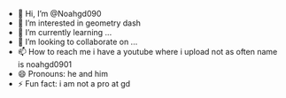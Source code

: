 - 👋 Hi, I’m @Noahgd090
- 👀 I’m interested in geometry dash 
- 🌱 I’m currently learning ...
- 💞️ I’m looking to collaborate on ...
- 📫 How to reach me i have a youtube where i upload not as often name is noahgd0901 
- 😄 Pronouns: he and him
- ⚡ Fun fact: i am not a pro at gd

<!---
Noahgd090/Noahgd090 is a ✨ special ✨ repository because its `README.md` (this file) appears on your GitHub profile.
You can click the Preview link to take a look at your changes.
--->
